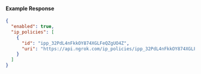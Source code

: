 <!-- Code generated for API Clients. DO NOT EDIT. -->

#### Example Response

```json
{
  "enabled": true,
  "ip_policies": [
    {
      "id": "ipp_32PdL4nFkkOY874XGLFeQZgUO4Z",
      "uri": "https://api.ngrok.com/ip_policies/ipp_32PdL4nFkkOY874XGLFeQZgUO4Z"
    }
  ]
}
```
